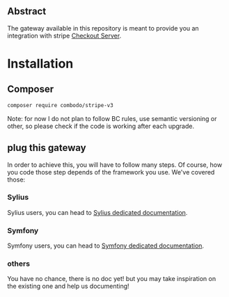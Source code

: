 ## Abstract


The gateway available in this repository is meant to provide you an integration with stripe [Checkout Server](https://stripe.com/docs/payments/checkout/server).




# Installation

## Composer

```bash
composer require combodo/stripe-v3
```

Note: for now I do not plan to follow BC rules, use semantic versioning or other, so please check if the code is working after each upgrade.

## plug this gateway

In order to achieve this, you will have to follow many steps.
Of course, how you code those step depends of the framework you use.
We've covered those:

### Sylius

Sylius users, you can head to [Sylius dedicated documentation](symfony-examples/sylius-example/).

### Symfony

Symfony users, you can head to [Symfony dedicated documentation](symfony-examples/raw-example/).

### others

You have no chance, there is no doc yet! but you may take inspiration on the existing one and help us documenting!
   
